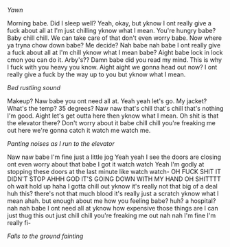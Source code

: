 *Yawn*

Morning babe. Did I sleep well? Yeah, okay, but yknow I ont really give a fuck about all at I'm just chilling yknow what I mean. You're hungry babe? Baby chill chill. We can take care of that don't even worry babe. Now where ya tryna chow down babe? Me decide? Nah babe nah babe I ont really give a fuck about all at I'm chill yknow what I mean babe? Aight babe lock in lock cmon you can do it. Arby's?? Damn babe did you read my mind. This is why I fuck with you heavy you know. Aight aight we gonna head out now? I ont really give a fuck by the way up to you but yknow what I mean.

*Bed rustling sound*

Makeup? Naw babe you ont need all at. Yeah yeah let's go. My jacket? What's the temp? 35 degrees? Naw naw that's chill that's chill that's nothing I'm good. Aight let's get outta here then yknow what I mean. Oh shit is that the elevator there? Don't worry about it babe chill chill you're freaking me out here we're gonna catch it watch me watch me.

*Panting noises as I run to the elevator*

Naw naw babe I'm fine just a little jog
Yeah yeah I see the doors are closing ont even worry about that babe I got it watch watch
Yeah I'm godly at stopping these doors at the last minute like watch watch-
OH FUCK SHIT IT DIDN'T STOP
AHHH GOD IT'S GOING DOWN WITH MY HAND
OH SHITTTT
oh wait hold up haha I gotta chill out yknow it's really not that big of a deal
huh this? there's not that much blood it's really just a scratch yknow what I mean ahah. but enough about me how you feeling babe? huh? a hospital? nah nah babe I ont need all at yknow how expensive those things are I can just thug this out just chill chill you're freaking me out
nah nah I'm fine I'm really fi-

*Falls to the ground fainting*